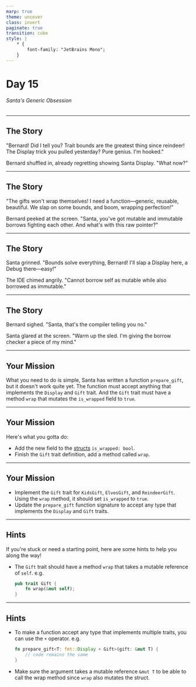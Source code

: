 ```yaml
---
marp: true
theme: uncover
class: invert
paginate: true
transition: cube
style: |
    * {
        font-family: "JetBrains Mono";
    }
---
```


# Day 15

###### Santa's Generic Obsession

---

## The Story

"Bernard! Did I tell you? Trait bounds are the greatest thing since reindeer! The Display trick you pulled yesterday? Pure genius. I'm hooked."

Bernard shuffled in, already regretting showing Santa Display. "What now?"

---

## The Story

"The gifts won't wrap themselves! I need a function—generic, reusable, beautiful. We slap on some bounds, and boom, wrapping perfection!"

Bernard peeked at the screen. "Santa, you've got mutable and immutable borrows fighting each other. And what's with this raw pointer?"

---

## The Story

Santa grinned. "Bounds solve everything, Bernard! I'll slap a Display here, a Debug there—easy!"

The IDE chimed angrily. "Cannot borrow self as mutable while also borrowed as immutable."

---

## The Story

Bernard sighed. "Santa, that's the compiler telling you no."

Santa glared at the screen. "Warm up the sled. I'm giving the borrow checker a piece of my mind."

---

## Your Mission

What you need to do is simple, Santa has written a function `prepare_gift`, but it doesn't work quite yet. The function must accept anything that implements the `Display` and `Gift` trait. And the `Gift` trait must have a method `wrap` that mutates the `is_wrapped` field to `true`.

---

## Your Mission

Here's what you gotta do:

- Add the new field to the [structs](https://www.rustfinity.com/learn/rust/structs) `is_wrapped: bool`.
- Finish the `Gift` trait definition, add a method called `wrap`.

---

## Your Mission

- Implement the `Gift` trait for `KidsGift`, `ElvesGift`, and `ReindeerGift`. Using the `wrap` method, it should set `is_wrapped` to `true`.
- Update the `prepare_gift` function signature to accept any type that implements the `Display` and `Gift` traits.

---

## Hints

If you're stuck or need a starting point, here are some hints to help you along the way!

- The `Gift` trait should have a method `wrap` that takes a mutable reference of `self`. e.g.
    ```rust
    pub trait Gift {
        fn wrap(&mut self);
    }
    ```

---

## Hints

- To make a function accept any type that implements multiple traits, you can use the `+` operator. e.g.
    ```rust
    fn prepare_gift<T: fmt::Display + Gift>(gift: &mut T) {
        // code remains the same
    }
    ```
- Make sure the argument takes a mutable reference `&mut T` to be able to call the wrap method since `wrap` also mutates the struct.
